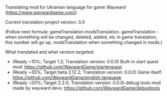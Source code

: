Translating mod for Ukranian language for game Wayward (https://www.waywardgame.com/)

Current translation project version: 0.0

(Follow next formula: gameTranslation.modsTranslation. gameTranslation - when something will be changed, deleted, added, etc in game translation, this number will go up. modsTranslation when something changed in mods.)

What translated and what version targeted:

* (Ready ~10%; Target 1.2; Translation version: 0.0.0) Built-in start quest mod: https://github.com/WaywardGame/starterquest
* (Ready ~35%; Target beta 2.12.2; Translation version: 0.0.0) Game itself: https://github.com/WaywardGame/english-language
* (Ready ~20%; Target 2.2.0; Translation version: 0.0.0) debug tools mod made by wayward devs: https://github.com/WaywardGame/debugtools
